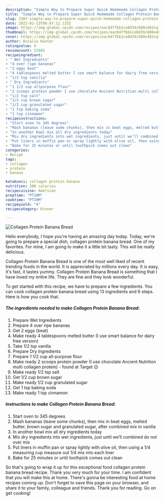 ```yaml
---
description: "Simple Way to Prepare Super Quick Homemade Collagen Protein Banana Bread"
title: "Simple Way to Prepare Super Quick Homemade Collagen Protein Banana Bread"
slug: 2387-simple-way-to-prepare-super-quick-homemade-collagen-protein-banana-bread
date: 2022-01-23T00:47:12.133Z
image: https://img-global.cpcdn.com/recipes/eac847fbb1ce8d39/680x482cq70/collagen-protein-banana-bread-recipe-main-photo.jpg
thumbnail: https://img-global.cpcdn.com/recipes/eac847fbb1ce8d39/680x482cq70/collagen-protein-banana-bread-recipe-main-photo.jpg
cover: https://img-global.cpcdn.com/recipes/eac847fbb1ce8d39/680x482cq70/collagen-protein-banana-bread-recipe-main-photo.jpg
author: Rosalie Hunter
ratingvalue: 4
reviewcount: 21042
recipeingredient:
- " Wet Ingredients"
- "4 over ripe bananas"
- "2 eggs beat"
- "4 tablespoons melted butter I use smart balance for dairy free version"
- "1/2 tsp vanilla"
- " Dry Ingredients"
- "1 1/2 cup allpurpose flour"
- "2 scoops protein powder I use chocolate Ancient Nutrition multi collagen protein  found at Target "
- "1/2 tsp salt"
- "1/2 cup brown sugar"
- "1/2 cup granulated sugar"
- "1 tsp baking soda"
- "1 tsp cinnamon"
recipeinstructions:
- "Start oven to 345 degrees"
- "Mash bananas (leave some chunks), then mix in beat eggs, melted butter, brown sugar and granulated sugar, after combined mix in vanilla"
- "In another bowl mix all dry ingredients today"
- "Mix dry ingredients into wet ingredients, just until we’ll combined do not over mix"
- "Put liners in muffin pan or spray lightly with olive oil, then using a 1/4 measuring cup measure out 1/4 mix into each liner"
- "Bake for 25 minutes or until toothpick comes out clean"
categories:
- Recipe
tags:
- collagen
- protein
- banana

katakunci: collagen protein banana 
nutrition: 300 calories
recipecuisine: American
preptime: "PT10M"
cooktime: "PT39M"
recipeyield: "4"
recipecategory: Dinner

---
```



![Collagen Protein Banana Bread](https://img-global.cpcdn.com/recipes/eac847fbb1ce8d39/680x482cq70/collagen-protein-banana-bread-recipe-main-photo.jpg)

Hello everybody, I hope you're having an amazing day today. Today, we're going to prepare a special dish, collagen protein banana bread. One of my favorites. For mine, I am going to make it a little bit tasty. This will be really delicious.

Collagen Protein Banana Bread is one of the most well liked of recent trending foods in the world. It is appreciated by millions every day. It is easy, it's fast, it tastes yummy. Collagen Protein Banana Bread is something that I have loved my entire life. They are fine and they look wonderful.




To get started with this recipe, we have to prepare a few ingredients. You can cook collagen protein banana bread using 13 ingredients and 6 steps. Here is how you cook that.

<!--inarticleads1-->

##### The ingredients needed to make Collagen Protein Banana Bread:

1. Prepare  Wet Ingredients
1. Prepare 4 over ripe bananas
1. Get 2 eggs (beat)
1. Make ready 4 tablespoons melted butter (I use smart balance for dairy free version)
1. Take 1/2 tsp vanilla
1. Prepare  Dry Ingredients
1. Prepare 1 1/2 cup all-purpose flour
1. Make ready 2 scoops protein powder (I use chocolate Ancient Nutrition multi collagen protein) - found at Target 😉
1. Make ready 1/2 tsp salt
1. Get 1/2 cup brown sugar
1. Make ready 1/2 cup granulated sugar
1. Get 1 tsp baking soda
1. Make ready 1 tsp cinnamon




<!--inarticleads2-->

##### Instructions to make Collagen Protein Banana Bread:

1. Start oven to 345 degrees
1. Mash bananas (leave some chunks), then mix in beat eggs, melted butter, brown sugar and granulated sugar, after combined mix in vanilla
1. In another bowl mix all dry ingredients today
1. Mix dry ingredients into wet ingredients, just until we’ll combined do not over mix
1. Put liners in muffin pan or spray lightly with olive oil, then using a 1/4 measuring cup measure out 1/4 mix into each liner
1. Bake for 25 minutes or until toothpick comes out clean




So that's going to wrap it up for this exceptional food collagen protein banana bread recipe. Thank you very much for your time. I am confident that you will make this at home. There's gonna be interesting food at home recipes coming up. Don't forget to save this page on your browser, and share it to your family, colleague and friends. Thank you for reading. Go on get cooking!
